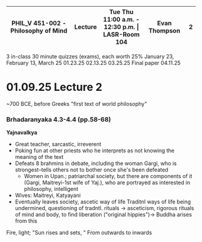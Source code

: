 | PHIL_V 451-002 - Philosophy of Mind | Lecture | Tue Thu <br>11:00 a.m. - 12:30 p.m. \| <br>LASR-Room 104 | Evan Thompson | 2   |
| ----------------------------------- | ------- | -------------------------------------------------------- | ------------- | --- |
3 in-class 30 minute quizzes (exams), each worth 25%
January 23, February 13, March 25
01.23.25 02.13.25 03.25.25
Final paper 04.11.25

# 01.09.25 Lecture 2 
~700 BCE, before Greeks
"first text of world philosophy"
### Brhadaranyaka 4.3-4.4 (pp.58-68)
**Yajnavalkya**
- Great teacher, sarcastic, irreverent 
- Poking fun at other priests who he interprets as not knowing the meaning of the text
- Defeats 8 brahmins in debate, including the woman Gargi, who is strongest–tells others not to bother once she's been defeated
	- Women in Upan.; patriarchal society, but there are components of it (Gargi, Maitreyi-1st wife of Yaj.), who are portrayed as interested in philosophy, intelligent
- Wives: Maitreyi, Katyayani 
- Eventually leaves society, ascetic way of life 
Traditnl ways of life being undermined, questioning of tradntl. rituals → asceticism, rigorous rituals of mind and body, to find liberation ("original hippies")→ Buddha arises from this 

Fire, light; "Sun rises and sets, "
From outwards to inwards